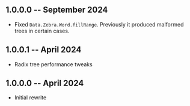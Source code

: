 ## 1.0.0.0 -- September 2024

* Fixed `Data.Zebra.Word.fillRange`.
  Previously it produced malformed trees in certain cases.

## 1.0.0.1 -- April 2024

* Radix tree performance tweaks

## 1.0.0.0 -- April 2024

* Initial rewrite
